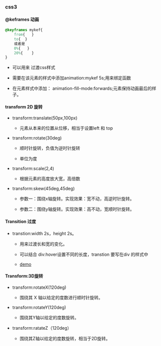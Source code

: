 ### css3

#### @keframes 动画
```css
@keyframes mykef{
    from{   }
    to{  }
    或者是
    0%{   }
    20%{    }
}
```
- 可以用来 过渡css样式

- 需要在该元素的样式中添加animation:mykef 5s;用来绑定函数

- 在元素样式中添加：
animation-fill-mode:forwards;元素保持动画最后的样子。

#### transform 2D 旋转

- transform:translate(50px,100px)

    - 元素从本来的位置从位移，相当于设置left  和 top
- transform:rotate(30deg)

    - 顺时针旋转，负值为逆时针旋转

    - 单位为度
- transform:scale(2,4)

    - 根据元素的高度放大宽，高倍数
- transform:skew(45deg,45deg)

    - 参数一：围绕x轴旋转。实现效果：宽不动，高逆时针旋转。

    - 参数二：围绕y轴旋转。实现效果：高不动，宽顺时针旋转。

#### Transition 过度
- transtion:width 2s，height 2s。

    - 用来过渡长和宽的变化。

    - 可以结合 div:hover设置不同的长度，transtion 要写在div 的样式中
    - [demo](http://www.w3school.com.cn/tiy/t.asp?f=css3_transition2)

#### Transform:3D旋转

- transform:rotateX(120deg)

    - 围绕其 X 轴以给定的度数进行顺时针旋转。
- transform:rotateY(120deg)

    - 围绕其Y轴以给定的度数旋转。
- transform:ratateZ（120deg）

    - 围绕其Z轴以给定的度数旋转，相当于2D旋转。

